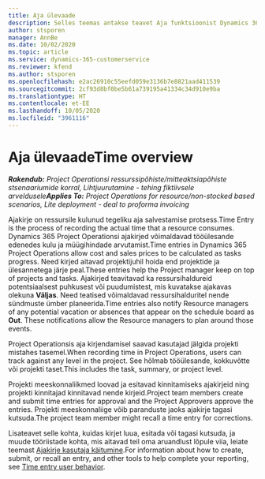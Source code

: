 ```yaml
---
title: Aja ülevaade
description: Selles teemas antakse teavet Aja funktsioonist Dynamics 365 Project Operationsis.
author: stsporen
manager: AnnBe
ms.date: 10/02/2020
ms.topic: article
ms.service: dynamics-365-customerservice
ms.reviewer: kfend
ms.author: stsporen
ms.openlocfilehash: e2ac26910c55eefd059e3136b7e8821aad411539
ms.sourcegitcommit: 2cf93d8bf0be5b61a739195a41334c34d910e9ba
ms.translationtype: HT
ms.contentlocale: et-EE
ms.lasthandoff: 10/05/2020
ms.locfileid: "3961116"
---
```

# <a name="time-overview"></a><span data-ttu-id="99805-103">Aja ülevaade</span><span class="sxs-lookup"><span data-stu-id="99805-103">Time overview</span></span>

<span data-ttu-id="99805-104">_**Rakendub:** Project Operationsi ressurssipõhiste/mitteaktsiapõhiste stsenaariumide korral,  Lihtjuurutamine - tehing fiktiivsele arveldusele_</span><span class="sxs-lookup"><span data-stu-id="99805-104">_**Applies To:** Project Operations for resource/non-stocked based scenarios, Lite deployment - deal to proforma invoicing_</span></span>

<span data-ttu-id="99805-105">Ajakirje on ressursile kulunud tegeliku aja salvestamise protsess.</span><span class="sxs-lookup"><span data-stu-id="99805-105">Time Entry is the process of recording the actual time that a resource consumes.</span></span> <span data-ttu-id="99805-106">Dynamics 365 Project Operationsi ajakirjed võimaldavad tööülesande edenedes kulu ja müügihindade arvutamist.</span><span class="sxs-lookup"><span data-stu-id="99805-106">Time entries in Dynamics 365 Project Operations allow cost and sales prices to be calculated as tasks progress.</span></span> <span data-ttu-id="99805-107">Need kirjed aitavad projektijuhil hoida end projektide ja ülesannetega järje peal.</span><span class="sxs-lookup"><span data-stu-id="99805-107">These entries help the Project manager keep on top of projects and tasks.</span></span> <span data-ttu-id="99805-108">Ajakirjed teavitavad ka ressursihaldureid potentsiaalsest puhkusest või puudumistest, mis kuvatakse ajakavas olekuna **Väljas**. Need teatised võimaldavad ressursihalduritel nende sündmuste ümber planeerida.</span><span class="sxs-lookup"><span data-stu-id="99805-108">Time entries also notify Resource managers of any potential vacation or absences that appear on the schedule board as **Out**. These notifications allow the Resource managers to plan around those events.</span></span>

<span data-ttu-id="99805-109">Project Operationsis aja kirjendamisel saavad kasutajad jälgida projekti mistahes tasemel.</span><span class="sxs-lookup"><span data-stu-id="99805-109">When recording time in Project Operations, users can track against any level in the project.</span></span> <span data-ttu-id="99805-110">See hõlmab tööülesande, kokkuvõtte või projekti taset.</span><span class="sxs-lookup"><span data-stu-id="99805-110">This includes the task, summary, or project level.</span></span>

<span data-ttu-id="99805-111">Projekti meeskonnaliikmed loovad ja esitavad kinnitamiseks ajakirjeid ning projekti kinnitajad kinnitavad nende kirjeid.</span><span class="sxs-lookup"><span data-stu-id="99805-111">Project team members create and submit time entries for approval and the Project Approvers approve the entries.</span></span> <span data-ttu-id="99805-112">Projekti meeskonnaliige võib paranduste jaoks ajakirje tagasi kutsuda.</span><span class="sxs-lookup"><span data-stu-id="99805-112">The project team member might recall a time entry for corrections.</span></span>

<span data-ttu-id="99805-113">Lisateavet selle kohta, kuidas kirjet luua, esitada või tagasi kutsuda, ja muude tööriistade kohta, mis aitavad teil oma aruandlust lõpule viia, leiate teemast [Ajakirje kasutaja käitumine](ui-behavior-time.md).</span><span class="sxs-lookup"><span data-stu-id="99805-113">For information about how to create, submit, or recall an entry, and other tools to help complete your reporting, see [Time entry user behavior](ui-behavior-time.md).</span></span>

